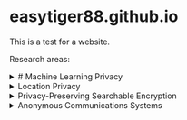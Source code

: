 # easytiger88.github.io

This is a test for a website.

Research areas:
<details>
<summary># Machine Learning Privacy</summary>

### You can add a header

![Machine learning diagram](easytiger88.github.io/assets/images/g03a-step1-ink.png)

You can add text within a collapsed section. 

You can add an image or a code block, too.

```ruby
   puts "Hello World"
```
</details>

<details>
<summary>Location Privacy</summary>

### You can add a header

You can add text within a collapsed section. 

You can add an image or a code block, too.

```ruby
   puts "Hello World"
```
</details>

<details>
<summary>Privacy-Preserving Searchable Encryption</summary>

### You can add a header

You can add text within a collapsed section. 

You can add an image or a code block, too.

```ruby
   puts "Hello World"
```
</details>

<details>
<summary>Anonymous Communications Systems</summary>

### You can add a header

You can add text within a collapsed section. 

You can add an image or a code block, too.

```ruby
   puts "Hello World"
```
</details>